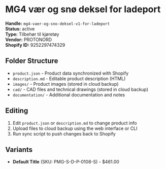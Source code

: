 # MG4 vær og snø deksel for ladeport

**Handle:** `mg4-vaer-og-sno-deksel-v1-for-ladeport`  
**Status:** active  
**Type:** Tilbehør til kjøretøy  
**Vendor:** PROTONORD  
**Shopify ID:** 9252297474329  

## Folder Structure

- `product.json` - Product data synchronized with Shopify
- `description.md` - Editable product description (HTML)
- `images/` - Product images (stored in cloud backup)
- `cad/` - CAD files and technical drawings (stored in cloud backup)
- `documentation/` - Additional documentation and notes

## Editing

1. Edit `product.json` or `description.md` to change product info
2. Upload files to cloud backup using the web interface or CLI
3. Run sync script to push changes back to Shopify

## Variants

- **Default Title** (SKU: PMG-S-D-P-0108-S) - $461.00
